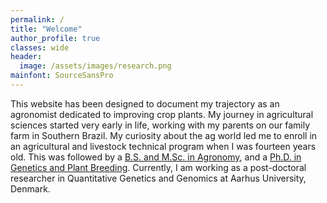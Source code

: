 ```yaml
---
permalink: /
title: "Welcome"
author_profile: true
classes: wide
header:
  image: /assets/images/research.png
mainfont: SourceSansPro
---
```


This website has been designed to document my trajectory as an agronomist dedicated to improving crop plants. My journey in agricultural sciences started very early in life, working with my parents on our family farm in Southern Brazil. My curiosity about the ag world led me to enroll in an agricultural and livestock technical program when I was fourteen years old. This was followed by a [B.S. and M.Sc. in Agronomy](http://www.utfpr.edu.br/english), and a [Ph.D. in Genetics and Plant Breeding](http://www.en.esalq.usp.br/0). Currently, I am working as a post-doctoral researcher in Quantitative Genetics and Genomics at Aarhus University, Denmark.    
